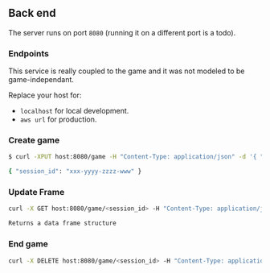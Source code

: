 ## Back end

The server runs on port `8080` (running it on a different port is a todo).

### Endpoints

This service is really coupled to the game and it was not modeled to be game-independant.

Replace your host for:

- `localhost` for local development.
- `aws url` for production.

### Create game

```bash
$ curl -XPUT host:8080/game -H "Content-Type: application/json" -d '{ "channel": "otter_chaos_repair", "commands": [ "paint", "tape", "fish", "shell"] }'

{ "session_id": "xxx-yyyy-zzzz-www" }
```

### Update Frame

```bash
curl -X GET host:8080/game/<session_id> -H "Content-Type: application/json"

Returns a data frame structure
```

### End game

```bash
curl -X DELETE host:8080/game/<session_id> -H "Content-Type: application/json"
```
